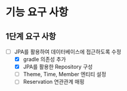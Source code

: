 # 기능 요구 사항

## 1단계 요구 사항

- [ ] JPA를 활용하여 데이터베이스에 접근하도록 수정
    - [x] gradle 의존성 추가
    - [x] JPA를 활용한 Repository 구성
    - [ ] Theme, Time, Member 엔티티 설정
    - [ ] Reservation 연관관계 매핑
